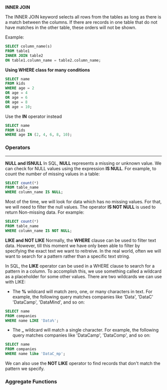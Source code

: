 **INNER JOIN**

The INNER JOIN keyword selects all rows from the tables as long as there is a match between the columns. If there are records in one table that do not have matches in the other table, these orders will not be shown.

Example:
```sql
SELECT column_name(s)
FROM table1
INNER JOIN table2
ON table1.column_name = table2.column_name;
```

**Using WHERE class for many conditions**
```SQL
SELECT name
FROM kids
WHERE age = 2
OR age = 4
OR age = 6
OR age = 8
OR age = 10;
```

Use the **IN** operator instead
```SQL
SELECT name
FROM kids
WHERE age IN (2, 4, 6, 8, 10);
```

### Operators
---
**NULL and ISNULL**
In SQL, **NULL** represents a missing or unknown value. We can check for NULL values using the expression **IS NULL**. For example, to count the number of missing values in a table:
```SQL
SELECT count(*)
FROM table_name
WHERE column_name IS NULL;
```

Most of the time, we will look for data which has no missing values. For that, we will need to filter the null values. The operator **IS NOT NULL** is used to return Non-missing data. For example:
```SQL
SELECT count(*)
FROM table_name
WHERE column_name IS NOT NULL;
```

**LIKE and NOT LIKE**
Normally, the **WHERE** clause can be used to filter text data. However, till this moment we have only been able to filter by specifying the exact text we want to reitreive. In the real world, often we will want to search for a pattern rather than a specific text string.

In SQL, the **LIKE** operator can be used in a WHERE clause to search for a pattern in a column. To accomplish this, we use something called a wildcard as a placeholder for some other values. There are two wildcards we can use with LIKE:

- The **%** wildcard will match zero, one, or many characters in text. For example, the following query matches companies like 'Data', 'DataC' 'DataCamp', 'DataMind', and so on:
```SQL
SELECT name
FROM companies
WHERE name LIKE 'Data%';
```

- The **_** wildcard will match a single character. For example, the following query matches companies like 'DataCamp', 'DataComp', and so on:
```SQL
SELECT name
FROM companies
WHERE name like 'DataC_mp';
```
We can also use the **NOT LIKE** operator to find records that don't match the pattern we specify.


### Aggregate Functions













